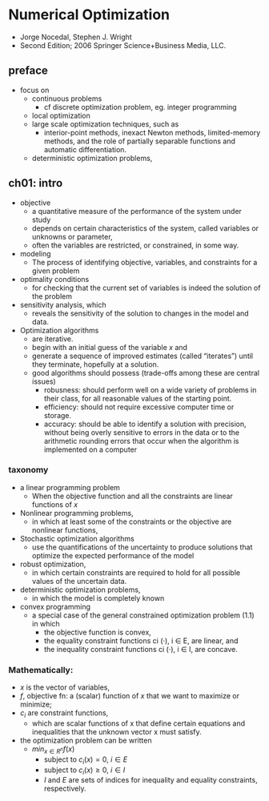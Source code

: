 # Numerical Optimization
* Jorge Nocedal, Stephen J. Wright
* Second Edition; 2006 Springer Science+Business Media, LLC.

## preface
* focus on
  * continuous problems
    * cf discrete optimization problem, eg. integer programming
  * local optimization
  * large scale optimization techniques, such as
    * interior-point methods, inexact Newton methods,
      limited-memory methods, and the role of partially separable functions and automatic differentiation.
  * deterministic optimization problems,

## ch01: intro
* objective
  * a quantitative measure of the performance of the system under study
  * depends on certain characteristics of the system, called variables or unknowns or parameter,
  * often the variables are restricted, or constrained, in some way.
* modeling
  * The process of identifying objective, variables, and constraints for a given problem
* optimality conditions
  * for checking that the current set of variables is indeed the solution of the problem
* sensitivity analysis, which
  * reveals the sensitivity of the solution to changes in the model and data.
* Optimization algorithms
  * are iterative.
  * begin with an initial guess of the variable $x$ and
  * generate a sequence of improved estimates (called “iterates”) until they terminate, hopefully at a solution.
  * good algorithms should possess (trade-offs among these are central issues)
    * robusness: should perform well on a wide variety of problems in their class, for all reasonable values of the starting point.
    * efficiency: should not require excessive computer time or storage.
    * accuracy:  should be able to identify a solution with precision,
      without being overly sensitive to errors in the data or
      to the arithmetic rounding errors that occur when the algorithm is implemented on a computer

### taxonomy
* a linear programming problem
  * When the objective function and all the constraints are linear functions of $x$
* Nonlinear programming problems,
  * in which at least some of the constraints or the objective are nonlinear functions,
* Stochastic optimization algorithms
  * use the quantifications of the uncertainty to produce solutions that optimize the expected performance of the model
* robust optimization,
  * in which certain constraints are required to hold for all possible values of the uncertain data.
* deterministic optimization problems,
  * in which the model is completely known
* convex programming
  * a special case of the general constrained optimization problem (1.1) in which
    * the objective function is convex,
    * the equality constraint functions ci (·), i ∈ E, are linear, and
    * the inequality constraint functions ci (·), i ∈ I, are concave.

### Mathematically:
* $x$ is the vector of variables,
* $f$, objective fn: a (scalar) function of $x$ that we want to maximize or minimize;
* $c_i$ are constraint functions,
  * which are scalar functions of x that define certain equations and
    inequalities that the unknown vector x must satisfy.
* the optimization problem can be written
  * $min_{x \in R^n} f(x)$
    * subject to $c_i(x) = 0$, $i \in E$
    * subject to $c_i(x) \ge 0$, $i \in I$
    * $I$ and $E$ are sets of indices for inequality and equality constraints, respectively.



